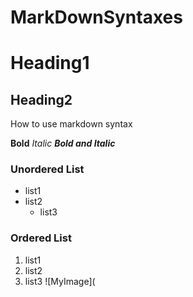 
# MarkDownSyntaxes
# Heading1
## Heading2
How to use markdown syntax

**Bold**
*Italic*
***Bold and Italic***
### Unordered List
* list1
* list2
    * list3
### Ordered List
1. list1
2. list2
3. list3
![MyImage](
